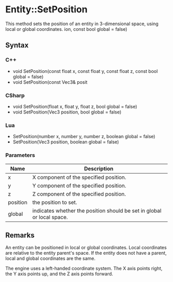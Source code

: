 # Entity::SetPosition
This method sets the position of an entity in 3-dimensional space, using local or global coordinates.
ion, const bool global = false)

## Syntax

### C++
* void SetPosition(const float x, const float y, const float z, const bool global = false)
* void SetPosition(const Vec3& posit

### CSharp
* void SetPosition(float x, float y, float z, bool global = false)
* void SetPosition(Vec3 position, bool global = false)

### Lua
* SetPosition(number x, number y, number z, boolean global = false)
* SetPosition(Vec3 position, boolean global = false)

### Parameters
| Name | Description |
| ------ | ------ |
| x | X component of the specified position. |
| y | Y component of the specified position. |
| z | Z component of the specified position. |
| position | the position to set. |
| global | indicates whether the position should be set in global or local space. |

## Remarks
An entity can be positioned in local or global coordinates. Local coordinates are relative to the entity parent's space. If the entity does not have a parent, local and global coordinates are the same.

The engine uses a left-handed coordinate system. The X axis points right, the Y axis points up, and the Z axis points forward.
